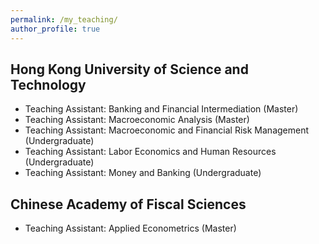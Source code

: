 ```yaml
---
permalink: /my_teaching/
author_profile: true
---
```


## Hong Kong University of Science and Technology
+ Teaching Assistant: Banking and Financial Intermediation (Master)
+ Teaching Assistant: Macroeconomic Analysis (Master)
+ Teaching Assistant: Macroeconomic and Financial Risk Management (Undergraduate)
+ Teaching Assistant: Labor Economics and Human Resources (Undergraduate)
+ Teaching Assistant: Money and Banking (Undergraduate)

## Chinese Academy of Fiscal Sciences
+ Teaching Assistant: Applied Econometrics (Master)
